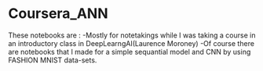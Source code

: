 # Coursera_ANN
These notebooks are :
-Mostly for notetakings while I was taking a course in an introductory class in DeepLearngAI(Laurence Moroney)
-Of course there are notebooks that I made for a simple sequantial model and CNN by using FASHION MNIST data-sets. 
